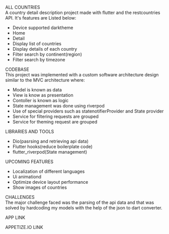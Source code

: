 ALL COUNTRIES
 <br/>
 A country detail description project made with flutter and the restcountries API. It's features are Listed below:
  - Device supported darktheme
  - Home 
  - Detail 
  - Display list of countries 
  - Display details of each country
  - Filter search by continent(region)
  - Filter search by timezone

CODEBASE 
 <br/>
 This project was implemented with a custom software architecture design similar to the MVC architecture where:
  - Model is known as data
  - View is know as presentation
  - Contoller is known as logic
  - State management was done using riverpod 
  - Use of special providers such as statenotifierProvider and State provider 
  - Service for filtering requests are grouped 
  - Service for theming request are grouped 

LIBRARIES AND TOOLS 
 - Dio(pasrsing and retrieving api data)
 - Flutter hooks(reduce boilerplate code)
 - flutter_riverpod(State management)

UPCOMING FEATURES
 - Localization of different languages
 - Ui animationd
 - Optimize device layout performance
 - Show images of countries
 
CHALLENGES
 <br/>
 The major challenge faced was the parsing of the api data and that was solved by hardcoding my models with the help of the json to dart converter.

 APP LINK


 APPETIZE.IO LINK
